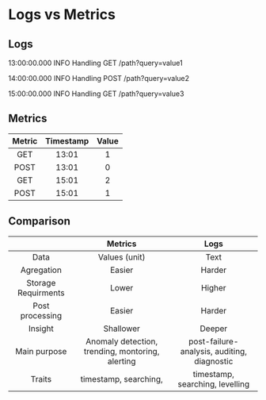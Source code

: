 # Logs vs Metrics

## Logs

13:00:00.000 INFO Handling GET /path?query=value1

14:00:00.000 INFO Handling POST /path?query=value2

15:00:00.000 INFO Handling GET /path?query=value3

## Metrics

| Metric | Timestamp | Value |
| :---: | :---: | :---: |
| GET | 13:01 | 1 |
| POST | 13:01 | 0 |
| GET | 15:01 | 2 |
| POST | 15:01 | 1 |

## Comparison

|  | Metrics | Logs |
| :---: | :---: | :---: |
| Data | Values (unit) | Text |
| Agregation | Easier | Harder |
| Storage Requirments | Lower | Higher |
| Post processing | Easier | Harder |
| Insight | Shallower | Deeper |
| Main purpose |Anomaly detection, trending, montoring, alerting | post-failure-analysis, auditing, diagnostic |
| Traits | timestamp, searching,  | timestamp, searching, levelling